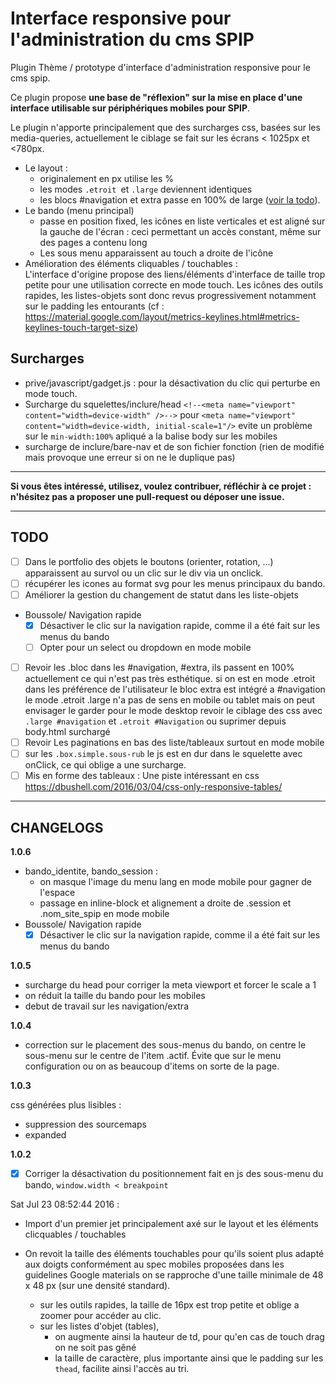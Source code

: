 # Interface responsive pour l'administration du cms SPIP

Plugin Thème / prototype d'interface d'administration responsive pour le cms spip.

Ce plugin propose **une base de "réflexion" sur la mise en place d'une interface utilisable sur périphériques mobiles pour SPIP**.

Le plugin n'apporte principalement que des surcharges css,
basées sur les media-queries, actuellement le ciblage se fait sur les écrans  < 1025px et <780px.

*	Le layout :
	*	originalement en px utilise les %
	*	les modes `.etroit `et `.large` deviennent identiques
	*	les blocs #navigation et extra passe en 100% de large ([voir la todo](#todo)).
*	Le bando (menu principal)
	*	passe en position fixed, les icônes en liste verticales et est aligné sur la gauche de l'écran : ceci permettant un accès constant, même sur des pages a contenu long
	*	Les sous menu apparaissent au touch a droite de l'icône
*	Amélioration des éléments cliquables / touchables :  
	L'interface d'origine propose des liens/éléments d'interface de taille trop petite pour une utilisation correcte en mode touch. Les icônes des outils rapides, les listes-objets sont donc revus progressivement notamment sur le padding les entourants (cf : https://material.google.com/layout/metrics-keylines.html#metrics-keylines-touch-target-size)

## Surcharges

*   prive/javascript/gadget.js :
    pour la désactivation du clic qui perturbe en mode touch.
*   Surcharge du squelettes/inclure/head
    `<!--<meta name="viewport" content="width=device-width" />-->`
    pour
    `<meta name="viewport" content="width=device-width, initial-scale=1"/>`
    evite un problème sur le `min-width:100%` apliqué a la balise body sur les mobiles
*   surcharge de inclure/bare-nav et de son fichier fonction (rien de modifié mais provoque une erreur si on ne le duplique pas)   
    
---

**Si vous êtes intéressé, utilisez, voulez contribuer, réfléchir à ce projet :
n'hésitez pas a proposer une pull-request ou déposer une issue.**

---

## TODO

- [ ]   Dans le portfolio des objets le boutons (orienter, rotation, …) apparaissent au survol ou un clic sur le div via un onclick.
- [ ]   récupérer les icones au format svg pour les menus principaux du bando.
- [ ]   Améliorer la gestion du changement de statut dans les liste-objets
- Boussole/ Navigation rapide  
    - [X] Désactiver le clic sur la navigation rapide, comme il a été fait sur les menus du bando
    - [ ] Opter pour un select ou dropdown en mode mobile
- [ ]   Revoir les .bloc dans les #navigation, #extra, ils passent en 100% actuellement ce qui n'est pas très esthétique.
        si on est en mode .etroit dans les préférence de l'utilisateur le bloc extra est intégré a #navigation
        le mode .etroit .large n'a pas de sens en mobile ou tablet mais on peut envisager le garder pour le mode desktop
        revoir le ciblage des css avec `.large #navigation` et `.etroit #Navigation` ou suprimer depuis body.html surchargé
- [ ]   Revoir Les paginations en bas des liste/tableaux surtout en mode mobile
- [ ]   sur les `.box.simple.sous-rub` le js est en dur dans le squelette avec onClick, ce qui oblige a une surcharge.
- [ ] 	Mis en forme des tableaux :
		Une piste intéressant en css https://dbushell.com/2016/03/04/css-only-responsive-tables/

--- 

## CHANGELOGS

**1.0.6**

-   bando_identite, bando_session :
    - on masque l'image du menu lang en mode mobile pour gagner de l'espace
    - passage en inline-block et alignement a droite de .session et .nom_site_spip en mode mobile
-   Boussole/ Navigation rapide  
    - [X] Désactiver le clic sur la navigation rapide, comme il a été fait sur les menus du bando
    
**1.0.5**

- surcharge du head pour corriger la meta viewport et forcer le scale a 1
- on réduit la taille du bando pour les mobiles
- debut de travail sur les navigation/extra


**1.0.4**

- correction sur le placement des sous-menus du bando, on centre le sous-menu sur le centre de l'item .actif. Évite que sur le menu configuration ou on as beaucoup d'items on sorte de la page.

**1.0.3**

css générées plus lisibles :

- suppression des sourcemaps
- expanded

**1.0.2**

*   [x] Corriger la désactivation du positionnement fait en js des sous-menu du bando, `window.width < breakpoint `

Sat Jul 23 08:52:44 2016 :

*   Import d'un premier jet principalement axé sur le layout et les éléments clicquables / touchables

*   On revoit la taille des éléments touchables pour qu'ils soient plus adapté aux doigts conformément au spec mobiles proposées dans les guidelines Google materials on se rapproche d'une taille minimale de 48 x 48 px (sur une densité standard).
    
    * sur les outils rapides, la taille de 16px est trop petite et oblige a zoomer pour accéder au clic.
    * sur les listes d'objet (tables),
        *   on augmente ainsi la hauteur de td, pour qu'en cas de touch drag on ne soit pas gêné
        *   la taille de caractère, plus importante ainsi que le padding sur les `thead`, facilite ainsi l'accès au tri.
 
